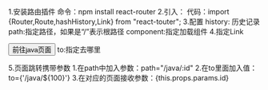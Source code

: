 1.安装路由插件
  命令：npm install react-router
2.引入：
  代码：import {Router,Route,hashHistory,Link} from "react-touter";
3.配置
  <Router history={hashHistory}>
    <Route path="/" component={Index}></Route>
  </Router>
  history: 历史记录
  path:指定路径，如果是“/”表示根路径
  component:指定加载组件
4.指定Link
  <Link to={'/java/'}>
    <button>前往java页面</button>
  </Link>
  to:指定去哪里

5.页面跳转携带参数
  1.在path中加入参数：path="/java/:id"
  2.在to里面加入值：to={'/java/${100}'}
  3.在对应的页面接收参数：{this.props.params.id}
